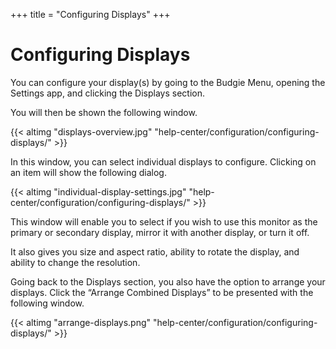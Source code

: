 +++
title = "Configuring Displays"
+++
# Configuring Displays

You can configure your display(s) by going to the Budgie Menu, opening the Settings app, and clicking the Displays section.

You will then be shown the following window.

{{< altimg "displays-overview.jpg" "help-center/configuration/configuring-displays/" >}}

In this window, you can select individual displays to configure. Clicking on an item will show the following dialog.

{{< altimg "individual-display-settings.jpg" "help-center/configuration/configuring-displays/" >}}

This window will enable you to select if you wish to use this monitor as the primary or secondary display, mirror it with another display, or turn it off.

It also gives you size and aspect ratio, ability to rotate the display, and ability to change the resolution.

Going back to the Displays section, you also have the option to arrange your displays. Click the “Arrange Combined Displays” to be presented with the following window.

{{< altimg "arrange-displays.png" "help-center/configuration/configuring-displays/" >}}